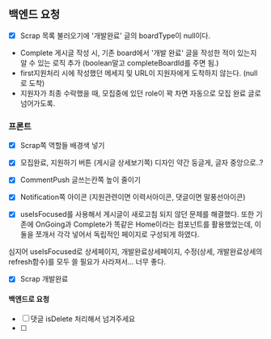 ## 백엔드 요청
- [x] Scrap 목록 불러오기에 '개발완료' 글의 boardType이 null이다.
- Complete 게시글 작성 시, 기존 board에서 '개발 완료' 글을 작성한 적이 있는지 알 수 있는 로직 추가 (boolean말고 completeBoardId를 주면 됨.)
- first지원처리 시에 작성했던 메세지 및 URL이 지원자에게 도착하지 않는다. (null로 도착)
- 지원자가 최종 수락했을 때, 모집중에 있던 role이 꽉 차면 자동으로 모집 완료 글로 넘어가도록.

### 프론트
- [x] Scrap쪽 역할들 배경색 넣기
- [x] 모집완료, 지원하기 버튼 (게시글 상세보기쪽) 디자인 약간 둥글게, 글자 중앙으로..?
- [x] CommentPush 글쓰는칸쪽 높이 줄이기
- [x] Notification쪽 아이콘 (지원관련이면 이력서아이콘, 댓글이면 말풍선아이콘)

- [x] useIsFocused를 사용해서 게시글이 새로고침 되지 않던 문제를 해결했다.
또한 기존에 OnGoing과 Complete가 똑같은 Home이라는 컴포넌트를 활용했었는데, 이 둘을 쪼개서 각각 넣어서 독립적인 페이지로 구성되게 하였다.

심지어 useIsFocused로 상세페이지, 개발완료상세페이지, 수정(상세, 개발완료상세의 refresh함수)를 모두 쓸 필요가 사라져서... 너무 좋다.

- [x] Scrap 개발완료

#### 백엔드로 요청
- [ ] 댓글 isDelete 처리해서 넘겨주세요
- [ ] 